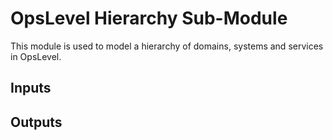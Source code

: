 # OpsLevel Hierarchy Sub-Module

This module is used to model a hierarchy of domains, systems and services in OpsLevel.

## Inputs

## Outputs
